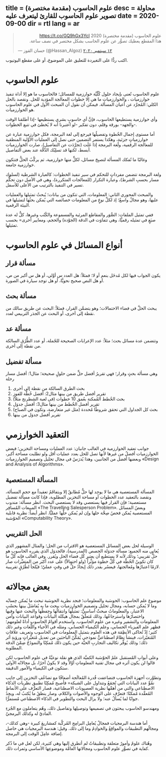 title = علوم الحاسوب (مقدمة مختصرة)
desc = محاولة تصوير علوم الحاسوب للقارئ ليتعرف عليه
date = 2020-09-00
dir = rtl
lang = ar
---
<blockquote class="twitter-tweet" data-lang="ar" data-dnt="true" data-theme="light"><p lang="ar" dir="rtl">علوم الحاسوب (مقدمة مختصرة) 2020 <a href="https://t.co/GQ9hGx3YcI">https://t.co/GQ9hGx3YcI</a> <br>هذا المقطع يعطيك تصوُّر عن علوم الحاسب بشكل مختصر في نصف ساعة.</p>&mdash; حسان القوز (@Hassan_Algoz) <a href="https://twitter.com/Hassan_Algoz/status/1304631399639642112?ref_src=twsrc%5Etfw">١٢ سبتمبر ٢٠٢٠</a></blockquote> <script async src="https://platform.twitter.com/widgets.js" charset="utf-8"></script>

اكتب ردًّا على التغيردة للتعليق على الموضوع، أو على مقطع اليوتيوب.

# علوم الحاسوب
علوم الحاسوب تُعنى بإيجاد حلول كُلّيَّة خوارزمية للمسائل؛ فالحاسوب ما هو إلا أداة تنفيذ خوارزميات ، والخوارزميات ما هي إلا خطوات المعالجة المؤدية للحل. ونقصد بالحل الكلي: المُجرَّد عن أعيان المسألة. فيمكن أن نقول أن المبحث الأول في علوم الحاسوب هو الخوارزميات.

وأي خوارزمية يستطيعها الحاسوب، فإنَّ أي حاسوبٍ بشري يستطيعها -إذا أطلقنا الوقت والجهد- بورقة وقلم، دون تفكير -لو اعتبرنا أنه لا يُخطئ في تتبع الخطوات-.

أما مستوى إجمال الخُطوة وتفصيلُها فيرجع إلى لغة البرمجة، فكل خوارزمية عبارة عن خوارزمياتٍ جزئية، وهكذا يستمر التضمين حتى نصل إلى العمليات الأوَّلية المنطقية للمعالجة الرقمية، ولُغة البرمجة إذا عَلَت (تجرَّدَت عن التفاصيل)، صارت الخوارزميات أبسط، لكنها قد تسلِبُك الدِّقَّة عند بعض التفاصيل.

وغالبًا ما تُفكك المسألة لتصبِحَ مسائل، لكلٍّ منها خوارزمية، ثم يركَّبُ الحلُّ فتتكون خوارزمية جامعة.

ولغة البرمجة تتضمن مفرداتٍ للتحكم في سير تنفيذ الخطوات: كالعبارة الشرطية (لسلوك مسار بحسبِ الشرط)، وعبارة التكرار (للمعالجات المتكررة)، وهي في الأصل دون تحكُّم تسير في التنفيذ بالترتيب من الأعلى للأسفل.

والمبحث المحوري الثاني: المعلومات، التي تتكون من بيانات؛ يُبحثُ تمثيلها والعمليات عليها، وهو مجالٌ واسعٌ؛ إذ لكلِّ نوعٍ من المعلومات خصائصه التي يُمكن بحثُها لتمثيلها في البيئة الرقمية.

ففي تمثيل الملفات: الصُّوَر والمقاطع المرئية والمسموعة والكُتُب وغيرها، كلٌّ له عدة صيَغٍ في تمثيله رقميًّا، وهي تتفاوَت في الدقة (الجوْدة) والحجم، ومعايير أخرى= بحسب تمثيلها.

# أنواع المسائل في علوم الحاسوب

## مسألة قرار
يكون الجواب فيها لكل مُدخَل بنعم أو لا؛ فمثلاً: هل العدد س أوَّلي، أو هل س أكبر من ص، أو هل النص صحيح نحويًّا، أو هل توجد سيارة في الصورة.

## مسألة بحث
يبحث الحلَّ في فضاء الاحتمالات؛ وهو يتضمَّن القرار، فمثلاً: البحث عن طريق سالك من نقطة إلى أخرى، أو البحث عن الجذر التربيعي لعدد.

## مسألة عد
وتتضمن عدة مسائل بحث؛ مثلاً: عدد الإعرابات الصحيحة للجُملة، أو عدد الطُّرُق السالكة من نقطة إلى أخرى.

## مسألة تفضيل
وهي مسألة بحثٍ وقرار؛ فهي تقريرُ أفضل حلٍّ ضمن حلولٍ صحيحة؛
مثال1: أفضل مسار رحلة
1.	بحث الطرق السالكة من نقطة إلى أخرى
2.	تقرير أفضل طريق من بينها
مثال2: أفضل خُطَّة للفوز
1.	بحث الخُطط المُمكنة بعُمق 10 خطوات (في لعبة الشطرنج مثلاً)
2.	تقرير أفضل الخُطط من بينها
مثال3: أفضل جدوَل
1.	بحث كل الجداول التي تحقق شروطًا مُحددة (مثل غير متعارضة، وتكون في الصباح)
2.	تقرير أفضل جدوَل من بينها

# التعقيد الخوارزمي
جوانب تعقيد الخوارزمية في الغالب جانبان: عدد العمليات ومساحة التخزين؛ فبعض الخوارزميات أفضلُ من غيرها لأنها تصل للحل بعدد عمليات أقل ولو تطلبت مساحة أكبر، وبعضها أفضل من الجانبين، وهذا يُدرَسُ في مجال تحليل وتصميم الخوارزميات «Design and Analysis of Algorithms».

## المسألة المستعصية
المسألة المستعصية  هي ما لا يوجد لها حلٌّ مُطابقٌ إلا ويتفاقَمُ تعقيداً مع حجم المسألة، ونقصد بالتعقيد عدد الخطوات أو مساحة التخزين المطلوبة،  فإذا كانت مسألة تفضيل مستعصية؛ فإن القرار فيها يستعصي وقد لا يستعصي البحث. انظر مسألة: مندوب المبيعات المُسافِر «The Travelling Salesperson Problem».
وبعضُ المسائل المستعصية يُمكن فحصُ صِحَّة حلها وإن لم يُمكن حلُّها عمليًّا.
انظر أيضاً: نظرية قابلية الحوْسَبة «Computability Theory».

## الحل التقريبي
الوسيلة لحل بعض المسائل المستعصية هو الاقتراب من الحل؛ والمثال المشهور الذي يُعاني منه الجميع: مسألة جدوَلة الحصص (المدرسية)، فالجدوَل الذي يقرره الحاسوب هو حلٌّ تقريبي؛ وذلك لأنه لا يستطيع أن يعتبر كُل فضاء الحل ويُقرر.
وفي الغالب فإنه كُلَّ ما كان تكوينُ الخُطَّة في كُلِّ خطوة مؤثِّراً (ولو احتمالاً) على عدد أكبَر من المتغيِّرات صار لازمًا اعتبارُها ومُعالجتها، فيعسُر بقدر ذلك إيجادُ حلٍّ في وقتٍ عمليّ؛ فيُلجأ لطُرُقٍ تقريبية.

# بعض مجالاته
موضوع علم الحاسوب: الحوسَبة والمعلومات؛ فنجد نظرية الحوسَبة تبحث ما يُمكن حِسابُه وما لا يُمكن حسابه، ومجال تحليل وتصميم الخوارزميات يبحث ما به يُفاضَلُ بينها بحسْبِ الاعتبار، والمعلوماتُ مبحثٌ أساسيٌّ: تمثيلُها وانتقالُها وحِفظُها والبحث عنها وفيها واختصارُها واسترجاعُها، وذلك مُتعلّقٌ بمجال هيكَلة البيانات وقواعد البيانات وأمن المعلومات والتشفير وغيره من علوم الحاسوب.
واستخدم أقوامٌ الحاسوب أداةً لعلومهم؛ فظهر علم الفيزياء الحسابي، وعلم الكيمياء الحسابي، ومثله في الأحياء واللُّغات وغير ذلك كثير؛ إذْ تُحاكى الأنظِمَة في هذه العلوم بتمثيل المعلومات في الحاسوب وتعريف علاقاتِ المُتغيّرات، فينشأ نِظامٌ اصطناعيٌّ نموذجي يُمَكِّنُ الباحثين من تعديل مُتغيِّراتٍ ورؤيةِ أثر ذلك؛ وذلك يُوفِّر تكاليف التجاربِ الحيَّة حين يكون ذلك مُمكِنًا والنموذَجُ ضِمْنَ الدقة المطلوبة.

وعلى أبوابِ المُستقبل علمُ الحوْسَبة الكميَّة الذي هو نقلة نوعيَّةٌ في علوم الحاسوب لكن قالوا لن يكون أثره في مجال تقنية المعلوماتِ أوَّلاً وقد لا يكونُ آخرًا، بل مجالاتُه الأولى ستكون في الكيمياء والأمور الدقيقة.

وتطوَّرت أجهزة الحاسوب فتضاعفت قُدرة المُعالَجة أضعافًا مع تضاعُفِ التخزين إلى جانِب نمُوِّ عدد البيانات التي تُجمَعُ وتتداول على الشبكة= فأصبح مُمكِنًا تطبيق نظريات الذكاء الاصطناعي والتي من أهمِّها نظرية العصبونات الاصطناعية، فصار التعرُّف على الأنماطِ المُعقَّدة مُمكنًا؛ فتعرَّف على الوجوه والأصوات والكلام، وصار ينطقُ ما يُكتبُ له، ويجِدُ جوابًا لما يُسألُ عنه؛ ولا يزال البحث والتطوير في الذكاء الاصطناعي مُستمرًّا.

ومهندسو الحاسوب يبحثون في تصميمها وتوصيلِها وتفاصيل ذلك، وهُم يتعاملون مع الجُزءِ الماديّ له وكذلك البرمجيّ.

أما هندسة البرمجيات فمجالٌ يُعامِل البرامِج المُركَّبة كمشاريعَ كبيرة -وهي كذلك-، ومجالُهم التطبيقات والمواقِعُ والخوادِمُ وما إلى ذلك. وقيل: هندسة البرمجيات هي حاصل إضافة عامِلَ الوقت إلى البرمجة.

وهُناك علومٌ وأمورٌ متعلقة وتطبيقاتٌ لم أتطرق إليها وهي كثيرة، لكن لعل في ما ذُكر كفاية في تصوُّرِ علوم الحاسوب ومجالاتها العامَّة وموضوعِها الأساسي وثمرات ذلك.